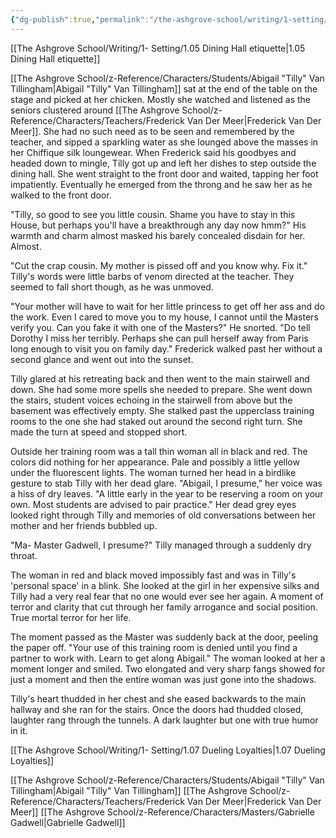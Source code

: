 ```yaml
---
{"dg-publish":true,"permalink":"/the-ashgrove-school/writing/1-setting/1-06-taking-full-advantage/"}
---
```


[[The Ashgrove School/Writing/1- Setting/1.05 Dining Hall etiquette\|1.05 Dining Hall etiquette]]

[[The Ashgrove School/z-Reference/Characters/Students/Abigail "Tilly" Van Tillingham\|Abigail "Tilly" Van Tillingham]] sat at the end of the table on the stage and picked at her chicken. Mostly she watched and listened as the seniors clustered around [[The Ashgrove School/z-Reference/Characters/Teachers/Frederick Van Der Meer\|Frederick Van Der Meer]]. She had no such need as to be seen and remembered by the teacher, and sipped a sparkling water as she lounged above the masses in her Chiffique silk loungewear. When Frederick said his goodbyes and headed down to mingle, Tilly got up and left her dishes to step outside the dining hall. She went straight to the front door and waited, tapping her foot impatiently. Eventually he emerged from the throng and he saw her as he walked to the front door.

"Tilly, so good to see you little cousin. Shame you have to stay in this House, but perhaps you'll have a breakthrough any day now hmm?" His warmth and charm almost masked his barely concealed disdain for her. Almost.

"Cut the crap cousin. My mother is pissed off and you know why. Fix it." Tilly's words were little barbs of venom directed at the teacher. They seemed to fall short though, as he was unmoved.

"Your mother will have to wait for her little princess to get off her ass and do the work. Even I cared to move you to my house, I cannot until the Masters verify you. Can you fake it with one of the Masters?" He snorted. "Do tell Dorothy I miss her terribly. Perhaps she can pull herself away from Paris long enough to visit you on family day." Frederick walked past her without a second glance and went out into the sunset. 

Tilly glared at his retreating back and then went to the main stairwell and down. She had some more spells she needed to prepare. She went down the stairs, student voices echoing in the stairwell from above but the basement was effectively empty. She stalked past the upperclass training rooms to the one she had staked out around the second right turn. She made the turn at speed and stopped short. 

Outside her training room was a tall thin woman all in black and red. The colors did nothing for her appearance. Pale and possibly a little yellow under the fluorescent lights. The woman turned her head in a birdlike gesture to stab Tilly with her dead glare. "Abigail, I presume," her voice was a hiss of dry leaves. "A little early in the year to be reserving a room on your own. Most students are advised to pair practice." Her dead grey eyes looked right through Tilly and memories of old conversations between her mother and her friends bubbled up. 

"Ma- Master Gadwell, I presume?" Tilly managed through a suddenly dry throat. 

The woman in red and black moved impossibly fast and was in Tilly's 'personal space' in a blink. She looked at the girl in her expensive silks and Tilly had a very real fear that no one would ever see her again. A moment of terror and clarity that cut through her family arrogance and social position. True mortal terror for her life. 

The moment passed as the Master was suddenly back at the door, peeling the paper off. "Your use of this training room is denied until you find a partner to work with. Learn to get along Abigail." The woman looked at her a moment longer and smiled. Two elongated and very sharp fangs showed for just a moment and then the entire woman was just gone into the shadows. 

Tilly's heart thudded in her chest and she eased backwards to the main hallway and she ran for the stairs. Once the doors had thudded closed, laughter rang through the tunnels. A dark laughter but one with true humor in it.

[[The Ashgrove School/Writing/1- Setting/1.07 Dueling Loyalties\|1.07 Dueling Loyalties]]


[[The Ashgrove School/z-Reference/Characters/Students/Abigail "Tilly" Van Tillingham\|Abigail "Tilly" Van Tillingham]]
[[The Ashgrove School/z-Reference/Characters/Teachers/Frederick Van Der Meer\|Frederick Van Der Meer]]
[[The Ashgrove School/z-Reference/Characters/Masters/Gabrielle Gadwell\|Gabrielle Gadwell]]
